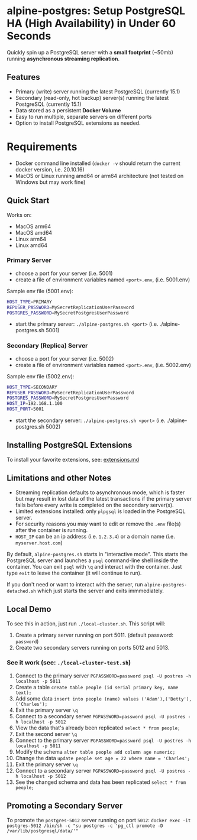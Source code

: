 # alpine-postgres: Setup PostgreSQL HA (High Availability) in Under 60 Seconds
Quickly spin up a PostgreSQL server with a **small footprint** (~50mb) running **asynchronous streaming replication**.

## Features
- Primary (write) server running the latest PostgreSQL (currently 15.1)
- Secondary (read-only, hot backup) server(s) running the latest PostgreSQL (currently 15.1)
- Data stored as a persistent **Docker Volume**
- Easy to run multiple, separate servers on different ports
- Option to install PostgreSQL extensions as needed.

# Requirements
- Docker command line installed (`docker -v` should return the current docker version, i.e. 20.10.16)
- MacOS or Linux running amd64 or arm64 architecture (not tested on Windows but may work fine)

## Quick Start
Works on:
- MacOS arm64
- MacOS amd64
- Linux arm64
- Linux amd64

### Primary Server
- choose a port for your server (i.e. 5001)
- create a file of environment variables named `<port>.env`, (i.e. 5001.env)

Sample env file (5001.env):
```sh
HOST_TYPE=PRIMARY
REPUSER_PASSWORD=MySecretReplicationUserPassword
POSTGRES_PASSWORD=MySecretPostgresUserPassword
```
- start the primary server: `./alpine-postgres.sh <port>` (i.e. ./alpine-postgres.sh 5001)

### Secondary (Replica) Server
- choose a port for your server (i.e. 5002)
- create a file of environment variables named `<port>.env`, (i.e. 5002.env)

Sample env file (5002.env):
```sh
HOST_TYPE=SECONDARY
REPUSER_PASSWORD=MySecretReplicationUserPassword
POSTGRES_PASSWORD=MySecretPostgresUserPassword
HOST_IP=192.168.1.100
HOST_PORT=5001
```
- start the secondary server: `./alpine-postgres.sh <port>` (i.e. ./alpine-postgres.sh 5002)

## Installing PostgreSQL Extensions

To install your favorite extensions, see: [extensions.md](./extensions.md)

## Limitations and other Notes

- Streaming replication defaults to asynchronous mode, which is faster but may result in lost data of the latest transactions if the primary server fails before every write is completed on the secondary server(s).
- Limited extensions installed: only `plpgsql` is loaded in the PostgreSQL server.
- For security reasons you may want to edit or remove the `.env` file(s) after the container is running.
- `HOST_IP` can be an ip address (i.e. `1.2.3.4`) or a domain name (i.e. `myserver.host.com`)

By default, `alpine-postgres.sh` starts in "interactive mode".  This starts the PostgreSQL server and launches a `psql` command-line shell inside the container.  You can exit `psql` with `\q` and interact with the container.  Just type `exit` to leave the container (it will continue to run).

If you don't need or want to interact with the server, run `alpine-postgres-detached.sh` which just starts the server and exits immmediately.

## Local Demo
To see this in action, just run `./local-cluster.sh`.  This script will:
1. Create a primary server running on port 5011. (default password: `password`)
2. Create two secondary servers running on ports 5012 and 5013.

### See it work (see: `./local-cluster-test.sh`)
1. Connect to the primary server `PGPASSWORD=password psql -U postres -h localhost -p 5011`
2. Create a table `create table people (id serial primary key, name text);`
3. Add some data `insert into people (name) values ('Adam'),('Betty'),('Charles');`
4. Exit the primary server `\q`
5. Connect to a secondary server `PGPASSWORD=password psql -U postres -h localhost -p 5012`
6. View the data that's already been replicated `select * from people;`
7. Exit the second server `\q`
8. Connect to the primary server `PGPASSWORD=password psql -U postres -h localhost -p 5011`
9. Modify the schema `alter table people add column age numeric;`
10. Change the data `update people set age = 22 where name = 'Charles';`
12. Exit the primary server `\q`
13. Connect to a secondary server `PGPASSWORD=password psql -U postres -h localhost -p 5012`
14. See the changed schema and data has been replicated `select * from people;`

## Promoting a Secondary Server
To promote the `postgres-5012` server running on port `5012`:
`docker exec -it postgres-5012 /bin/sh -c "su postgres -c 'pg_ctl promote -D /var/lib/postgresql/data/'"`
